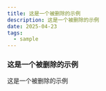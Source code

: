 ```yaml
---
title: 这是一个被删除的示例
description: 这是一个被删除的示例
date: 2025-04-23
tags:
  - sample
---
```


### 这是一个被删除的示例

这是一个被删除的示例
